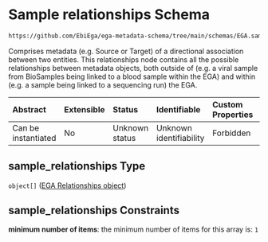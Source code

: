 # Sample relationships Schema

```txt
https://github.com/EbiEga/ega-metadata-schema/tree/main/schemas/EGA.sample.json#/properties/sample_relationships
```

Comprises metadata (e.g. Source or Target) of a directional association between two entities. This relationships node contains all the possible relationships between metadata objects, both outside of (e.g. a viral sample from BioSamples being linked to a blood sample within the EGA) and within (e.g. a sample being linked to a sequencing run) the EGA.

| Abstract            | Extensible | Status         | Identifiable            | Custom Properties | Additional Properties | Access Restrictions | Defined In                                                        |
| :------------------ | :--------- | :------------- | :---------------------- | :---------------- | :-------------------- | :------------------ | :---------------------------------------------------------------- |
| Can be instantiated | No         | Unknown status | Unknown identifiability | Forbidden         | Forbidden             | none                | [EGA.sample.json*](../out/EGA.sample.json "open original schema") |

## sample_relationships Type

`object[]` ([EGA Relationships object](ega-2-definitions-ega-relationships-object.md))

## sample_relationships Constraints

**minimum number of items**: the minimum number of items for this array is: `1`
